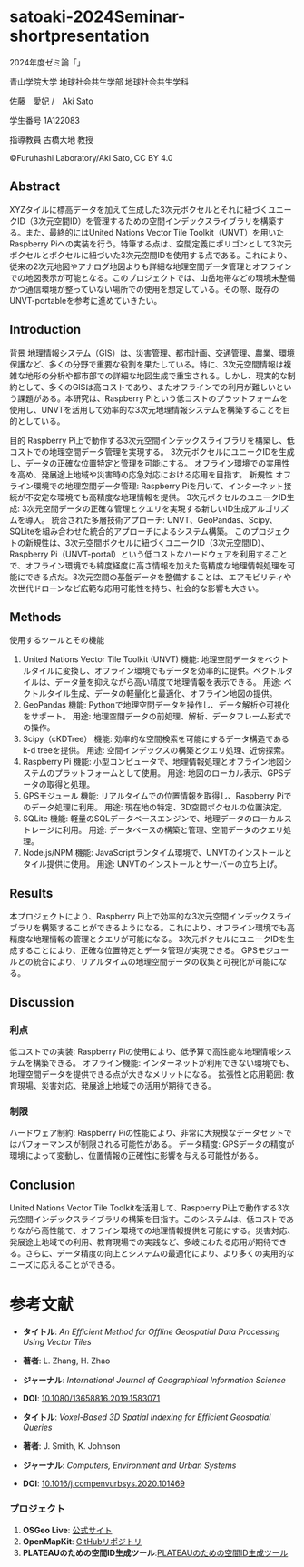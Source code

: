 # satoaki-2024Seminar-shortpresentation
2024年度ゼミ論「」

青山学院大学 地球社会共生学部 地球社会共生学科

佐藤　愛妃 /　Aki Sato

学生番号 1A122083

指導教員 古橋大地 教授

©︎Furuhashi Laboratory/Aki Sato, CC BY 4.0

## Abstract
XYZタイルに標高データを加えて生成した3次元ボクセルとそれに紐づくユニークID（3次元空間ID）を管理するための空間インデックスライブラリを構築する。また、最終的にはUnited Nations Vector Tile Toolkit（UNVT）を用いたRaspberry Piへの実装を行う。特筆する点は、空間定義にポリゴンとして3次元ボクセルとボクセルに紐づいた3次元空間IDを使用する点である。これにより、従来の2次元地図やアナログ地図よりも詳細な地理空間データ管理とオフラインでの地図表示が可能となる。このプロジェクトでは、山岳地帯などの環境未整備かつ通信環境が整っていない場所での使用を想定している。その際、既存のUNVT-portableを参考に進めていきたい。

## Introduction
背景
地理情報システム（GIS）は、災害管理、都市計画、交通管理、農業、環境保護など、多くの分野で重要な役割を果たしている。特に、3次元空間情報は複雑な地形の分析や都市部での詳細な地図生成で重宝される。しかし、現実的な制約として、多くのGISは高コストであり、またオフラインでの利用が難しいという課題がある。本研究は、Raspberry Piという低コストのプラットフォームを使用し、UNVTを活用して効率的な3次元地理情報システムを構築することを目的としている。

目的
Raspberry Pi上で動作する3次元空間インデックスライブラリを構築し、低コストでの地理空間データ管理を実現する。
3次元ボクセルにユニークIDを生成し、データの正確な位置特定と管理を可能にする。
オフライン環境での実用性を高め、発展途上地域や災害時の応急対応における応用を目指す。
新規性
オフライン環境での地理空間データ管理: Raspberry Piを用いて、インターネット接続が不安定な環境でも高精度な地理情報を提供。
3次元ボクセルのユニークID生成: 3次元空間データの正確な管理とクエリを実現する新しいID生成アルゴリズムを導入。
統合された多層技術アプローチ: UNVT、GeoPandas、Scipy、SQLiteを組み合わせた統合的アプローチによるシステム構築。
このプロジェクトの新規性は、3次元空間ボクセルに紐づくユニークID（3次元空間ID）、Raspberry Pi（UNVT-portal）という低コストなハードウェアを利用することで、オフライン環境でも緯度経度に高さ情報を加えた高精度な地理情報処理を可能にできる点だ。3次元空間の基盤データを整備することは、エアモビリティや次世代ドローンなど広範な応用可能性を持ち、社会的な影響も大きい。

## Methods
使用するツールとその機能
1. United Nations Vector Tile Toolkit (UNVT)
機能: 地理空間データをベクトルタイルに変換し、オフライン環境でもデータを効率的に提供。ベクトルタイルは、データ量を抑えながら高い精度で地理情報を表示できる。
用途: ベクトルタイル生成、データの軽量化と最適化、オフライン地図の提供。
2. GeoPandas
機能: Pythonで地理空間データを操作し、データ解析や可視化をサポート。
用途: 地理空間データの前処理、解析、データフレーム形式での操作。
3. Scipy（cKDTree）
機能: 効率的な空間検索を可能にするデータ構造であるk-d treeを提供。
用途: 空間インデックスの構築とクエリ処理、近傍探索。
4. Raspberry Pi
機能: 小型コンピュータで、地理情報処理とオフライン地図システムのプラットフォームとして使用。
用途: 地図のローカル表示、GPSデータの取得と処理。
5. GPSモジュール
機能: リアルタイムでの位置情報を取得し、Raspberry Piでのデータ処理に利用。
用途: 現在地の特定、3D空間ボクセルの位置決定。
6. SQLite
機能: 軽量のSQLデータベースエンジンで、地理データのローカルストレージに利用。
用途: データベースの構築と管理、空間データのクエリ処理。
7. Node.js/NPM
機能: JavaScriptランタイム環境で、UNVTのインストールとタイル提供に使用。
用途: UNVTのインストールとサーバーの立ち上げ。

## Results
本プロジェクトにより、Raspberry Pi上で効率的な3次元空間インデックスライブラリを構築することができるようになる。これにより、オフライン環境でも高精度な地理情報の管理とクエリが可能になる。
3次元ボクセルにユニークIDを生成することにより、正確な位置特定とデータ管理が実現できる。
GPSモジュールとの統合により、リアルタイムの地理空間データの収集と可視化が可能になる。

## Discussion
### 利点
低コストでの実装: Raspberry Piの使用により、低予算で高性能な地理情報システムを構築できる。
オフライン機能: インターネットが利用できない環境でも、地理空間データを提供できる点が大きなメリットになる。
拡張性と応用範囲: 教育現場、災害対応、発展途上地域での活用が期待できる。
### 制限
ハードウェア制約: Raspberry Piの性能により、非常に大規模なデータセットではパフォーマンスが制限される可能性がある。
データ精度: GPSデータの精度が環境によって変動し、位置情報の正確性に影響を与える可能性がある。

## Conclusion
United Nations Vector Tile Toolkitを活用して、Raspberry Pi上で動作する3次元空間インデックスライブラリの構築を目指す。このシステムは、低コストでありながら高性能で、オフライン環境での地理情報提供を可能にする。災害対応、発展途上地域での利用、教育現場での実践など、多岐にわたる応用が期待できる。さらに、データ精度の向上とシステムの最適化により、より多くの実用的なニーズに応えることができる。

# 参考文献
- **タイトル**: *An Efficient Method for Offline Geospatial Data Processing Using Vector Tiles*
- **著者**: L. Zhang, H. Zhao
- **ジャーナル**: *International Journal of Geographical Information Science*
- **DOI**: [10.1080/13658816.2019.1583071](https://doi.org/10.1080/13658816.2019.1583071)

- **タイトル**: *Voxel-Based 3D Spatial Indexing for Efficient Geospatial Queries*
- **著者**: J. Smith, K. Johnson
- **ジャーナル**: *Computers, Environment and Urban Systems*
- **DOI**: [10.1016/j.compenvurbsys.2020.101469](https://doi.org/10.1016/j.compenvurbsys.2020.101469)

### プロジェクト

1. **OSGeo Live**: [公式サイト](https://live.osgeo.org/)
2. **OpenMapKit**: [GitHubリポジトリ](https://github.com/AmericanRedCross/OpenMapKit)
3. **PLATEAUのための空間ID生成ツール**:[PLATEAUのための空間ID生成ツール](https://github.com/Project-PLATEAU/PLATEAU-generator-for-spatialid)
